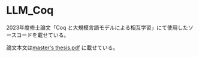 # LLM_Coq

2023年度修士論文「Coq と大規模言語モデルによる相互学習」にて使用したソースコードを載せている。

論文本文は[master's thesis.pdf](https://github.com/SayakaSuzuki47/LLM_Coq/blob/542a771f2bf3623aa7153ae2b883470fee27f572/master's%20thesis.pdf) に載せている。
